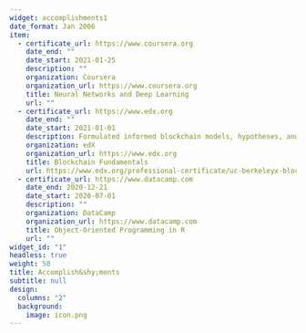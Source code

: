 ```yaml
---
widget: accomplishments1
date_format: Jan 2006
item:
  - certificate_url: https://www.coursera.org
    date_end: ""
    date_start: 2021-01-25
    description: ""
    organization: Coursera
    organization_url: https://www.coursera.org
    title: Neural Networks and Deep Learning
    url: ""
  - certificate_url: https://www.edx.org
    date_end: ""
    date_start: 2021-01-01
    description: Formulated informed blockchain models, hypotheses, and use cases.
    organization: edX
    organization_url: https://www.edx.org
    title: Blockchain Fundamentals
    url: https://www.edx.org/professional-certificate/uc-berkeleyx-blockchain-fundamentals
  - certificate_url: https://www.datacamp.com
    date_end: 2020-12-21
    date_start: 2020-07-01
    description: ""
    organization: DataCamp
    organization_url: https://www.datacamp.com
    title: Object-Oriented Programming in R
    url: ""
widget_id: "1"
headless: true
weight: 50
title: Accomplish&shy;ments
subtitle: null
design:
  columns: "2"
  background:
    image: icon.png
---
```

